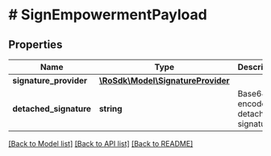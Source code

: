 # # SignEmpowermentPayload

## Properties

Name | Type | Description | Notes
------------ | ------------- | ------------- | -------------
**signature_provider** | [**\RoSdk\Model\SignatureProvider**](SignatureProvider.md) |  | [optional]
**detached_signature** | **string** | Base64 encoded detached signature | [optional]

[[Back to Model list]](../../README.md#models) [[Back to API list]](../../README.md#endpoints) [[Back to README]](../../README.md)

